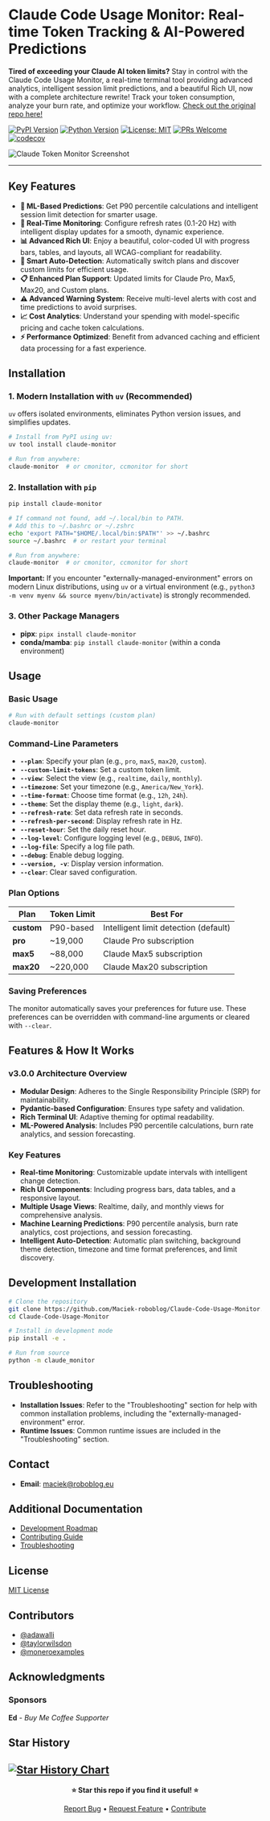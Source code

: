 # Claude Code Usage Monitor: Real-time Token Tracking & AI-Powered Predictions

**Tired of exceeding your Claude AI token limits?** Stay in control with the Claude Code Usage Monitor, a real-time terminal tool providing advanced analytics, intelligent session limit predictions, and a beautiful Rich UI, now with a complete architecture rewrite! Track your token consumption, analyze your burn rate, and optimize your workflow. [Check out the original repo here!](https://github.com/Maciek-roboblog/Claude-Code-Usage-Monitor)

[![PyPI Version](https://img.shields.io/pypi/v/claude-monitor.svg)](https://pypi.org/project/claude-monitor/)
[![Python Version](https://img.shields.io/badge/python-3.9+-blue.svg)](https://python.org)
[![License: MIT](https://img.shields.io/badge/License-MIT-yellow.svg)](https://opensource.org/licenses/MIT)
[![PRs Welcome](https://img.shields.io/badge/PRs-welcome-brightgreen.svg)](http://makeapullrequest.com)
[![codecov](https://codecov.io/gh/Maciek-roboblog/Claude-Code-Usage-Monitor/branch/main/graph/badge.svg)](https://codecov.io/gh/Maciek-roboblog/Claude-Code-Usage-Monitor)

![Claude Token Monitor Screenshot](https://raw.githubusercontent.com/Maciek-roboblog/Claude-Code-Usage-Monitor/main/doc/scnew.png)

---

## Key Features

*   **🔮 ML-Based Predictions**: Get P90 percentile calculations and intelligent session limit detection for smarter usage.
*   **🔄 Real-Time Monitoring**: Configure refresh rates (0.1-20 Hz) with intelligent display updates for a smooth, dynamic experience.
*   **📊 Advanced Rich UI**: Enjoy a beautiful, color-coded UI with progress bars, tables, and layouts, all WCAG-compliant for readability.
*   **🤖 Smart Auto-Detection**: Automatically switch plans and discover custom limits for efficient usage.
*   **📋 Enhanced Plan Support**: Updated limits for Claude Pro, Max5, Max20, and Custom plans.
*   **⚠️ Advanced Warning System**: Receive multi-level alerts with cost and time predictions to avoid surprises.
*   **📈 Cost Analytics**: Understand your spending with model-specific pricing and cache token calculations.
*   **⚡ Performance Optimized**: Benefit from advanced caching and efficient data processing for a fast experience.

## Installation

### 1. Modern Installation with `uv` (Recommended)

`uv` offers isolated environments, eliminates Python version issues, and simplifies updates.

```bash
# Install from PyPI using uv:
uv tool install claude-monitor

# Run from anywhere:
claude-monitor  # or cmonitor, ccmonitor for short
```

### 2. Installation with `pip`

```bash
pip install claude-monitor

# If command not found, add ~/.local/bin to PATH.
# Add this to ~/.bashrc or ~/.zshrc
echo 'export PATH="$HOME/.local/bin:$PATH"' >> ~/.bashrc
source ~/.bashrc  # or restart your terminal

# Run from anywhere:
claude-monitor  # or cmonitor, ccmonitor for short
```

**Important:** If you encounter "externally-managed-environment" errors on modern Linux distributions, using `uv` or a virtual environment (e.g., `python3 -m venv myenv && source myenv/bin/activate`) is strongly recommended.

### 3. Other Package Managers

*   **pipx**: `pipx install claude-monitor`
*   **conda/mamba**: `pip install claude-monitor` (within a conda environment)

## Usage

### Basic Usage

```bash
# Run with default settings (custom plan)
claude-monitor
```

### Command-Line Parameters

*   **`--plan`**: Specify your plan (e.g., `pro`, `max5`, `max20`, `custom`).
*   **`--custom-limit-tokens`**: Set a custom token limit.
*   **`--view`**: Select the view (e.g., `realtime`, `daily`, `monthly`).
*   **`--timezone`**: Set your timezone (e.g., `America/New_York`).
*   **`--time-format`**: Choose time format (e.g., `12h`, `24h`).
*   **`--theme`**: Set the display theme (e.g., `light`, `dark`).
*   **`--refresh-rate`**: Set data refresh rate in seconds.
*   **`--refresh-per-second`**: Display refresh rate in Hz.
*   **`--reset-hour`**: Set the daily reset hour.
*   **`--log-level`**: Configure logging level (e.g., `DEBUG`, `INFO`).
*   **`--log-file`**: Specify a log file path.
*   **`--debug`**: Enable debug logging.
*   **`--version, -v`**: Display version information.
*   **`--clear`**: Clear saved configuration.

### Plan Options

| Plan      | Token Limit | Best For                              |
| --------- | ----------- | ------------------------------------- |
| **custom** | P90-based   | Intelligent limit detection (default) |
| **pro**    | ~19,000     | Claude Pro subscription                |
| **max5**   | ~88,000     | Claude Max5 subscription               |
| **max20**  | ~220,000    | Claude Max20 subscription              |

### Saving Preferences
The monitor automatically saves your preferences for future use. These preferences can be overridden with command-line arguments or cleared with `--clear`.

## Features & How It Works

### v3.0.0 Architecture Overview

*   **Modular Design**: Adheres to the Single Responsibility Principle (SRP) for maintainability.
*   **Pydantic-based Configuration**: Ensures type safety and validation.
*   **Rich Terminal UI**: Adaptive theming for optimal readability.
*   **ML-Powered Analysis**: Includes P90 percentile calculations, burn rate analytics, and session forecasting.

### Key Features

*   **Real-time Monitoring**: Customizable update intervals with intelligent change detection.
*   **Rich UI Components**: Including progress bars, data tables, and a responsive layout.
*   **Multiple Usage Views**: Realtime, daily, and monthly views for comprehensive analysis.
*   **Machine Learning Predictions**: P90 percentile analysis, burn rate analytics, cost projections, and session forecasting.
*   **Intelligent Auto-Detection**: Automatic plan switching, background theme detection, timezone and time format preferences, and limit discovery.

## Development Installation

```bash
# Clone the repository
git clone https://github.com/Maciek-roboblog/Claude-Code-Usage-Monitor.git
cd Claude-Code-Usage-Monitor

# Install in development mode
pip install -e .

# Run from source
python -m claude_monitor
```

## Troubleshooting

*   **Installation Issues**: Refer to the "Troubleshooting" section for help with common installation problems, including the "externally-managed-environment" error.
*   **Runtime Issues**: Common runtime issues are included in the "Troubleshooting" section.

## Contact

*   **Email**: [maciek@roboblog.eu](mailto:maciek@roboblog.eu)

## Additional Documentation

*   [Development Roadmap](DEVELOPMENT.md)
*   [Contributing Guide](CONTRIBUTING.md)
*   [Troubleshooting](TROUBLESHOOTING.md)

## License

[MIT License](LICENSE)

## Contributors

*   [@adawalli](https://github.com/adawalli)
*   [@taylorwilsdon](https://github.com/taylorwilsdon)
*   [@moneroexamples](https://github.com/moneroexamples)

## Acknowledgments

### Sponsors

**Ed** - *Buy Me Coffee Supporter*

## Star History

[![Star History Chart](https://api.star-history.com/svg?repos=Maciek-roboblog/Claude-Code-Usage-Monitor&type=Date)](https://www.star-history.com/#Maciek-roboblog/Claude-Code-Usage-Monitor&Date)
---

<div align="center">

**⭐ Star this repo if you find it useful! ⭐**

[Report Bug](https://github.com/Maciek-roboblog/Claude-Code-Usage-Monitor/issues) • [Request Feature](https://github.com/Maciek-roboblog/Claude-Code-Usage-Monitor/issues) • [Contribute](CONTRIBUTING.md)

</div>